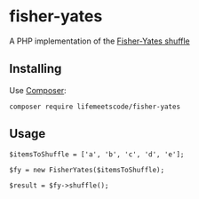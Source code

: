 # fisher-yates

A PHP implementation of the [Fisher-Yates shuffle](https://en.wikipedia.org/wiki/Fisher%E2%80%93Yates_shuffle)

## Installing

Use [Composer](https://getcomposer.org):

```
composer require lifemeetscode/fisher-yates
```

## Usage

```
$itemsToShuffle = ['a', 'b', 'c', 'd', 'e'];

$fy = new FisherYates($itemsToShuffle);

$result = $fy->shuffle();
```

